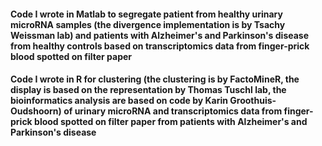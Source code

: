 #### Code I wrote in Matlab to segregate patient from healthy urinary microRNA samples (the divergence implementation is by Tsachy Weissman lab) and patients with Alzheimer's and Parkinson's disease from healthy controls based on transcriptomics data from finger-prick blood spotted on filter paper
#### Code I wrote in R for clustering (the clustering is by FactoMineR, the display is based on the representation by Thomas Tuschl lab, the bioinformatics analysis are based on code by Karin Groothuis-Oudshoorn) of urinary microRNA and transcriptomics data from finger-prick blood spotted on filter paper from patients with Alzheimer's and Parkinson's disease
